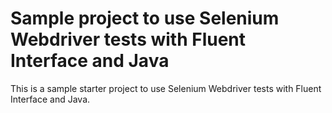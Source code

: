 # Sample project to use Selenium Webdriver tests with Fluent Interface and Java

This is a sample starter project to use Selenium Webdriver tests with Fluent Interface and Java.
